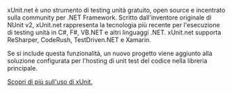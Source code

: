 ﻿xUnit.net è uno strumento di testing unità gratuito, open source e incentrato sulla community per .NET Framework. Scritto dall'inventore originale di NUnit v2, xUnit.net rappresenta la tecnologia più recente per l'esecuzione di testing unità in C#, F#, VB.NET e altri linguaggi .NET. xUnit.net supporta ReSharper, CodeRush, TestDriven.NET e Xamarin. 

Se si include questa funzionalità, un nuovo progetto viene aggiunto alla soluzione configurata per l'hosting di unit test del codice nella libreria principale.

[Scopri di più sull'uso di xUnit.](https://xunit.github.io/)
